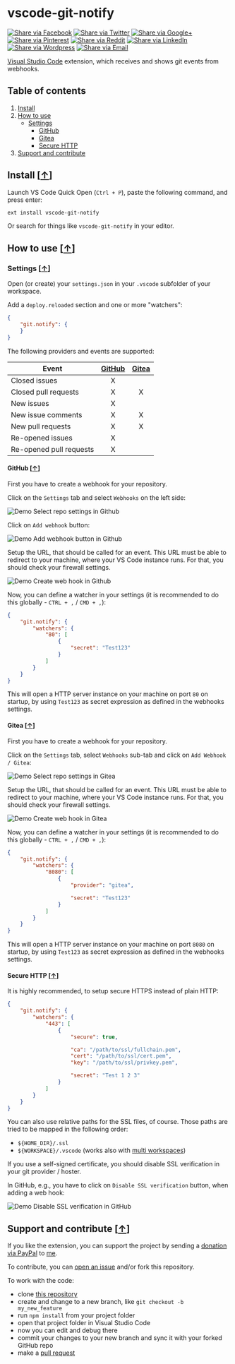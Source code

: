# vscode-git-notify

[![Share via Facebook](https://raw.githubusercontent.com/mkloubert/vscode-git-notify/master/img/share/Facebook.png)](https://www.facebook.com/sharer/sharer.php?u=https%3A%2F%2Fmarketplace.visualstudio.com%2Fitems%3FitemName%3Dmkloubert.vscode-git-notify&quote=Git%20Notify) [![Share via Twitter](https://raw.githubusercontent.com/mkloubert/vscode-git-notify/master/img/share/Twitter.png)](https://twitter.com/intent/tweet?source=https%3A%2F%2Fmarketplace.visualstudio.com%2Fitems%3FitemName%3Dmkloubert.vscode-git-notify&text=Git%20Notify:%20https%3A%2F%2Fmarketplace.visualstudio.com%2Fitems%3FitemName%3Dmkloubert.vscode-git-notify&via=mjkloubert) [![Share via Google+](https://raw.githubusercontent.com/mkloubert/vscode-git-notify/master/img/share/Google+.png)](https://plus.google.com/share?url=https%3A%2F%2Fmarketplace.visualstudio.com%2Fitems%3FitemName%3Dmkloubert.vscode-git-notify) [![Share via Pinterest](https://raw.githubusercontent.com/mkloubert/vscode-git-notify/master/img/share/Pinterest.png)](http://pinterest.com/pin/create/button/?url=https%3A%2F%2Fmarketplace.visualstudio.com%2Fitems%3FitemName%3Dmkloubert.vscode-git-notify&description=Visual%20Studio%20Code%20extension%2C%20which%20receives%20and%20shows%20git%20events%20from%20webhooks.) [![Share via Reddit](https://raw.githubusercontent.com/mkloubert/vscode-git-notify/master/img/share/Reddit.png)](http://www.reddit.com/submit?url=https%3A%2F%2Fmarketplace.visualstudio.com%2Fitems%3FitemName%3Dmkloubert.vscode-git-notify&title=Git%20Notify) [![Share via LinkedIn](https://raw.githubusercontent.com/mkloubert/vscode-git-notify/master/img/share/LinkedIn.png)](http://www.linkedin.com/shareArticle?mini=true&url=https%3A%2F%2Fmarketplace.visualstudio.com%2Fitems%3FitemName%3Dmkloubert.vscode-git-notify&title=Git%20Notify&summary=Visual%20Studio%20Code%20extension%2C%20which%20receives%20and%20shows%20git%20events%20from%20webhooks.&source=https%3A%2F%2Fmarketplace.visualstudio.com%2Fitems%3FitemName%3Dmkloubert.vscode-git-notify) [![Share via Wordpress](https://raw.githubusercontent.com/mkloubert/vscode-git-notify/master/img/share/Wordpress.png)](http://wordpress.com/press-this.php?u=https%3A%2F%2Fmarketplace.visualstudio.com%2Fitems%3FitemName%3Dmkloubert.vscode-git-notify&quote=Git%20Notify&s=Visual%20Studio%20Code%20extension%2C%20which%20receives%20and%20shows%20git%20events%20from%20webhooks.) [![Share via Email](https://raw.githubusercontent.com/mkloubert/vscode-git-notify/master/img/share/Email.png)](mailto:?subject=Git%20Notify&body=Visual%20Studio%20Code%20extension%2C%20which%20receives%20and%20shows%20git%20events%20from%20webhooks.:%20https%3A%2F%2Fmarketplace.visualstudio.com%2Fitems%3FitemName%3Dmkloubert.vscode-git-notify)


[Visual Studio Code](https://code.visualstudio.com) extension, which receives and shows git events from webhooks.

## Table of contents

1. [Install](#install-)
2. [How to use](#how-to-use-)
   * [Settings](#settings-)
     * [GitHub](#github-)
     * [Gitea](#gitea-)
     * [Secure HTTP](#secure-http-)
3. [Support and contribute](#support-and-contribute-)

## Install [[&uarr;](#table-of-contents)]

Launch VS Code Quick Open (`Ctrl + P`), paste the following command, and press enter:

```bash
ext install vscode-git-notify
```

Or search for things like `vscode-git-notify` in your editor.

## How to use [[&uarr;](#table-of-contents)]

### Settings [[&uarr;](#how-to-use-)]

Open (or create) your `settings.json` in your `.vscode` subfolder of your workspace.

Add a `deploy.reloaded` section and one or more "watchers":

```json
{
    "git.notify": {
    }
}
```

The following providers and events are supported:

| Event | [GitHub](https://github.com) | [Gitea](https://gitea.io/)
| ---- |:--:|:--:|
| Closed issues | X | |
| Closed pull requests | X | X |
| New issues | X | |
| New issue comments | X | X |
| New pull requests | X | X |
| Re-opened issues | X | |
| Re-opened pull requests | X | |

#### GitHub [[&uarr;](#settings-)]

First you have to create a webhook for your repository.

Click on the `Settings` tab and select `Webhooks` on the left side:

![Demo Select repo settings in Github](https://raw.githubusercontent.com/mkloubert/vscode-git-notify/master/img/github_webhooks_1.png)

Click on `Add webhook` button:

![Demo Add webhook button in Github](https://raw.githubusercontent.com/mkloubert/vscode-git-notify/master/img/github_webhooks_2.png)

Setup the URL, that should be called for an event. This URL must be able to redirect to your machine, where your VS Code instance runs. For that, you should check your firewall settings.

![Demo Create web hook in Github](https://raw.githubusercontent.com/mkloubert/vscode-git-notify/master/img/github_webhooks_3.png)

Now, you can define a watcher in your settings (it is recommended to do this globally - `CTRL + ,` / `CMD + ,`):

```json
{
    "git.notify": {
        "watchers": {
            "80": [
                {
                    "secret": "Test123"
                }
            ]
        }
    }
}
```

This will open a HTTP server instance on your machine on port `80` on startup, by using `Test123` as secret expression as defined in the webhooks settings.

#### Gitea [[&uarr;](#settings-)]

First you have to create a webhook for your repository.

Click on the `Settings` tab, select `Webhooks` sub-tab and click on `Add Webhook / Gitea`:

![Demo Select repo settings in Gitea](https://raw.githubusercontent.com/mkloubert/vscode-git-notify/master/img/gitea_webhooks_1.png)

Setup the URL, that should be called for an event. This URL must be able to redirect to your machine, where your VS Code instance runs. For that, you should check your firewall settings.

![Demo Create web hook in Gitea](https://raw.githubusercontent.com/mkloubert/vscode-git-notify/master/img/gitea_webhooks_2.png)

Now, you can define a watcher in your settings (it is recommended to do this globally - `CTRL + ,` / `CMD + ,`):

```json
{
    "git.notify": {
        "watchers": {
            "8080": [
                {
                    "provider": "gitea",

                    "secret": "Test123"
                }
            ]
        }
    }
}
```

This will open a HTTP server instance on your machine on port `8080` on startup, by using `Test123` as secret expression as defined in the webhooks settings.

#### Secure HTTP [[&uarr;](#settings-)]

It is highly recommended, to setup secure HTTPS instead of plain HTTP:

```json
{
    "git.notify": {
        "watchers": {
            "443": [
                {
                    "secure": true,

                    "ca": "/path/to/ssl/fullchain.pem",
                    "cert": "/path/to/ssl/cert.pem",
                    "key": "/path/to/ssl/privkey.pem",

                    "secret": "Test 1 2 3"
                }
            ]
        }
    }
}
```

You can also use relative paths for the SSL files, of course. Those paths are tried to be mapped in the following order:

* `${HOME_DIR}/.ssl`
* `${WORKSPACE}/.vscode` (works also with [multi workspaces](https://code.visualstudio.com/docs/editor/multi-root-workspaces))

If you use a self-signed certificate, you should disable SSL verification in your git provider / hoster.

In GitHub, e.g., you have to click on `Disable SSL verification` button, when adding a web hook:

![Demo Disable SSL verification in GitHub](https://raw.githubusercontent.com/mkloubert/github-webhook-test/master/img/github_webhooks_4.png)

## Support and contribute [[&uarr;](#table-of-contents)]

If you like the extension, you can support the project by sending a [donation via PayPal](https://paypal.me/MarcelKloubert) to [me](https://github.com/mkloubert).

To contribute, you can [open an issue](https://github.com/mkloubert/vscode-git-notify/issues) and/or fork this repository.

To work with the code:

* clone [this repository](https://github.com/mkloubert/vscode-git-notify)
* create and change to a new branch, like `git checkout -b my_new_feature`
* run `npm install` from your project folder
* open that project folder in Visual Studio Code
* now you can edit and debug there
* commit your changes to your new branch and sync it with your forked GitHub repo
* make a [pull request](https://github.com/mkloubert/vscode-git-notify/pulls)
